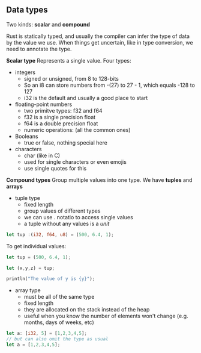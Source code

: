 ## Data types

Two kinds: **scalar** and **compound**

Rust is statically typed, and usually the compiler can infer the type of data by the value we use. When things get uncertain, like in type conversion, we need to annotate the type.

**Scalar type**
Represents a single value. Four types:

- integers
  - signed or unsigned, from 8 to 128-bits
  - So an i8 can store numbers from -(27) to 27 - 1, which equals -128 to 127
  - i32 is the default and usually a good place to start
- floating-point numbers
  - two primitve types: f32 and f64
  - f32 is a single precision float
  - f64 is a double precision float
  - numeric operations: (all the common ones)
- Booleans
  - true or false, nothing special here
- characters
  - char (like in C)
  - used for single characters or even emojis
  - use single quotes for this

**Compound types**
Group multiple values into one type. We have **tuples** and **arrays**

- tuple type
  - fixed length
  - group values of different types
  - we can use . notatio to access single values
  - a tuple without any values is a _unit_

```rust
let tup :(i32, f64, u8) = (500, 6.4, 1);
```

To get individual values:

```rust
let tup = (500, 6.4, 1);

let (x,y,z) = tup;

println("The value of y is {y}");
```

- array type
  - must be all of the same type
  - fixed length
  - they are allocated on the stack instead of the heap
  - useful when you know the number of elements won't change (e.g. months, days of weeks, etc)

```rust
let a: [i32, 5] = [1,2,3,4,5];
// but can also omit the type as usual
let a = [1,2,3,4,5];

```
